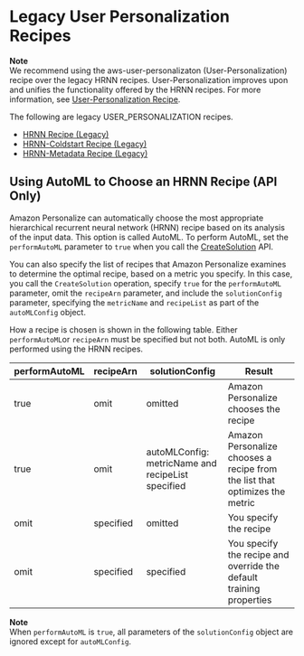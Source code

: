 # Legacy User Personalization Recipes<a name="legacy-user-personalization-recipes"></a>

**Note**  
 We recommend using the aws\-user\-personalizaton \(User\-Personalization\) recipe over the legacy HRNN recipes\. User\-Personalization improves upon and unifies the functionality offered by the HRNN recipes\. For more information, see [User\-Personalization Recipe](native-recipe-new-item-USER_PERSONALIZATION.md)\. 

The following are legacy USER\_PERSONALIZATION recipes\.
+ [HRNN Recipe \(Legacy\)](native-recipe-hrnn.md)
+ [HRNN\-Coldstart Recipe \(Legacy\)](native-recipe-hrnn-coldstart.md)
+ [HRNN\-Metadata Recipe \(Legacy\)](native-recipe-hrnn-metadata.md)

## Using AutoML to Choose an HRNN Recipe \(API Only\)<a name="training-solution-auto-ml"></a>

Amazon Personalize can automatically choose the most appropriate hierarchical recurrent neural network \(HRNN\) recipe based on its analysis of the input data\. This option is called AutoML\. To perform AutoML, set the `performAutoML` parameter to `true` when you call the [CreateSolution](API_CreateSolution.md) API\. 

You can also specify the list of recipes that Amazon Personalize examines to determine the optimal recipe, based on a metric you specify\. In this case, you call the `CreateSolution` operation, specify `true` for the `performAutoML` parameter, omit the `recipeArn` parameter, and include the `solutionConfig` parameter, specifying the `metricName` and `recipeList` as part of the `autoMLConfig` object\. 

How a recipe is chosen is shown in the following table\. Either `performAutoML`or `recipeArn` must be specified but not both\. AutoML is only performed using the HRNN recipes\.


| performAutoML | recipeArn | solutionConfig | Result | 
| --- | --- | --- | --- | 
| true | omit | omitted | Amazon Personalize chooses the recipe | 
| true | omit | autoMLConfig: metricName and recipeList specified | Amazon Personalize chooses a recipe from the list that optimizes the metric | 
| omit | specified | omitted | You specify the recipe | 
| omit | specified | specified | You specify the recipe and override the default training properties | 

**Note**  
When `performAutoML` is `true`, all parameters of the `solutionConfig` object are ignored except for `autoMLConfig`\.